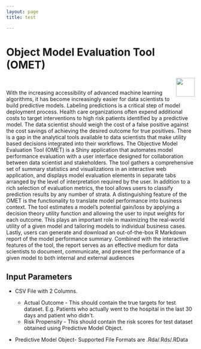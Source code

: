 ```yaml
---
layout: page
title: test

---
```


# Object Model Evaluation Tool (OMET) 
<img src="https://raw.githubusercontent.com/rushabh31/rushabh31.github.io/master/img/portfolio/omet-hex.png" width="50" height="50" align="right"/>

<br> 

With the increasing accessibility of advanced machine learning algorithms, it has become increasingly easier for data scientists to build predictive models.  Labeling predictions is a critical step of model deployment process.  Health care organizations often expend additional costs to target interventions to high risk patients identified by a predictive model.  The data scientist should weigh the cost of a false positive against the cost savings of achieving the desired outcome for true positives.   There is a gap in the analytical tools available to data scientists that make utility based decisions integrated into their workflows. 
The Objective Model Evaluation Tool (OMET) is a Shiny application that automates model performance evaluation with a user interface designed for collaboration between data scientist and stakeholders. The tool gathers a comprehensive set of summary statistics and visualizations in an interactive web application, and displays model evaluation elements in separate tabs arranged by the level of interpretation required by the user. In addition to a rich selection of evaluation metrics, the tool allows users to classify prediction results by any number of strata. 
A distinguishing feature of the OMET is the functionality to translate model performance into business context. The tool estimates a model’s potential gain/loss by applying a decision theory utility function and allowing the user to input weights for each outcome. This plays an important role in maximizing the real-world utility of a given model and tailoring models to individual business cases. 
Lastly, users can generate and download an out-of-the-box R Markdown report of the model performance summary. Combined with the interactive features of the tool, the report serves as an effective medium for data scientists to document, communicate, and present the performance of a given model to both internal and external audiences


## Input Parameters

* CSV File with 2 Columns.
  * Actual Outcome - This should contain the true targets for test dataset. 
    E.g. Patients who actually went to the hospital in the last 30 days and patient who didn't.
  * Risk Propensity - This should contain the risk scores for test dataset obtained using Predictive Model Object.
  
* Predictive Model Object- Supported File Formats are .Rda/.Rds/.RData


<br>

